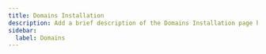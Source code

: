 ```yaml
---
title: Domains Installation
description: Add a brief description of the Domains Installation page here
sidebar:
  label: Domains
---
```

